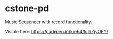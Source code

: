 # cstone-pd
Music Sequencer with record functionality.

Visible here: https://codepen.io/kre64/full/ZjyOEY/
